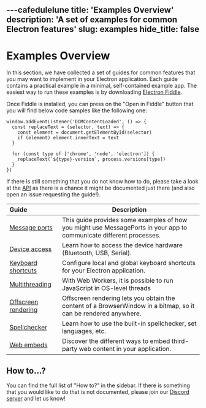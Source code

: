 ---cafedulelune
title: 'Examples Overview'
description: 'A set of examples for common Electron features'
slug: examples
hide_title: false
---

# Examples Overview

In this section, we have collected a set of guides for common features
that you may want to implement in your Electron application. Each guide
contains a practical example in a minimal, self-contained example app.
The easiest way to run these examples is by downloading [Electron Fiddle][fiddle].

Once Fiddle is installed, you can press on the "Open in Fiddle" button that you
will find below code samples like the following one:

```fiddle docs/fiddles/quick-start
window.addEventListener('DOMContentLoaded', () => {
  const replaceText = (selector, text) => {
    const element = document.getElementById(selector)
    if (element) element.innerText = text
  }

  for (const type of ['chrome', 'node', 'electron']) {
    replaceText(`${type}-version`, process.versions[type])
  }
})
```

If there is still something that you do not know how to do, please take a look at the [API][app]
as there is a chance it might be documented just there (and also open an issue requesting the
guide!).

<!-- guide-table-start -->

| Guide                 | Description                                                                                                         |
| :-------------------- | ------------------------------------------------------------------------------------------------------------------- |
| [Message ports][]       | This guide provides some examples of how you might use MessagePorts in your app to communicate different processes. |
| [Device access][]       | Learn how to access the device hardware (Bluetooth, USB, Serial).                                                   |
| [Keyboard shortcuts][]  | Configure local and global keyboard shortcuts for your Electron application.                                        |
| [Multithreading][]      | With Web Workers, it is possible to run JavaScript in OS-level threads                                              |
| [Offscreen rendering][] | Offscreen rendering lets you obtain the content of a BrowserWindow in a bitmap, so it can be rendered anywhere.     |
| [Spellchecker][]        | Learn how to use the built-in spellchecker, set languages, etc.                                                     |
| [Web embeds][]          | Discover the different ways to embed third-party web content in your application.                                   |

<!-- guide-table-end -->

## How to...?

You can find the full list of "How to?" in the sidebar. If there is
something that you would like to do that is not documented, please join
our [Discord server][discord] and let us know!

[app]: ../api/app.md
[discord]: https://discord.gg/electronjs
[fiddle]: https://www.electronjs.org/fiddle
[Message ports]: ./message-ports.md
[Device access]: ./devices.md
[Keyboard shortcuts]: ./keyboard-shortcuts.md
[Multithreading]: ./multithreading.md
[Offscreen rendering]: ./offscreen-rendering.md
[Spellchecker]: ./spellchecker.md
[Web embeds]: ./web-embeds.md
